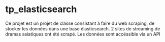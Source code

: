 # tp_elasticsearch
Ce projet est un projet de classe consistant à faire du web scraping, de stocker les données dans une base élasticsearch. 2 sites de streaming de dramas asiatiques ont été scrapé. Les données sont accéssible via un API
